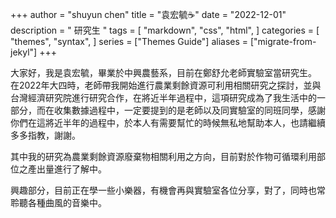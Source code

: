 +++
author = "shuyun chen"
title = "袁宏毓☕"
date = "2022-12-01"
description = " 研究生 "
tags = [
    "markdown",
    "css",
    "html",
]
categories = [
    "themes",
    "syntax",
]
series = ["Themes Guide"]
aliases = ["migrate-from-jekyl"]
+++

大家好，我是袁宏毓，畢業於中興農藝系，目前在鄭舒允老師實驗室當研究生。
在2022年大四時，老師帶我開始進行農業剩餘資源可利用相關研究之探討，並與台灣經濟研究院進行研究合作，在將近半年過程中，這項研究成為了我生活中的一部分，而在收集數據過程中，一定要提到的是老師以及同實驗室的同班同學，感謝你們在這將近半年的過程中，於本人有需要幫忙的時候無私地幫助本人，也請繼續多多指教，謝謝。

其中我的研究為農業剩餘資源廢棄物相關利用之方向，目前對於作物可循環利用部位之產出量進行了解中。

興趣部分，目前正在學一些小樂器，有機會再與實驗室各位分享，對了，同時也常聆聽各種曲風的音樂中。